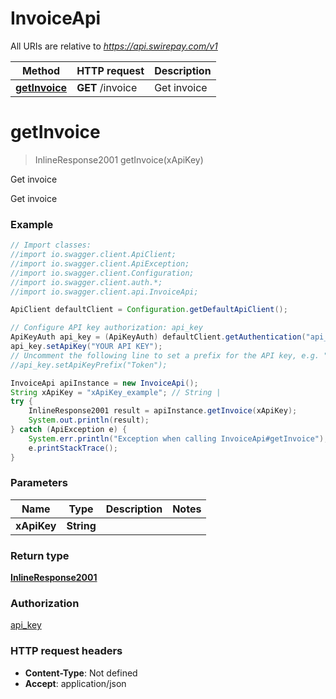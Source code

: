 # InvoiceApi

All URIs are relative to *https://api.swirepay.com/v1*

Method | HTTP request | Description
------------- | ------------- | -------------
[**getInvoice**](InvoiceApi.md#getInvoice) | **GET** /invoice | Get invoice

<a name="getInvoice"></a>
# **getInvoice**
> InlineResponse2001 getInvoice(xApiKey)

Get invoice

Get invoice

### Example
```java
// Import classes:
//import io.swagger.client.ApiClient;
//import io.swagger.client.ApiException;
//import io.swagger.client.Configuration;
//import io.swagger.client.auth.*;
//import io.swagger.client.api.InvoiceApi;

ApiClient defaultClient = Configuration.getDefaultApiClient();

// Configure API key authorization: api_key
ApiKeyAuth api_key = (ApiKeyAuth) defaultClient.getAuthentication("api_key");
api_key.setApiKey("YOUR API KEY");
// Uncomment the following line to set a prefix for the API key, e.g. "Token" (defaults to null)
//api_key.setApiKeyPrefix("Token");

InvoiceApi apiInstance = new InvoiceApi();
String xApiKey = "xApiKey_example"; // String | 
try {
    InlineResponse2001 result = apiInstance.getInvoice(xApiKey);
    System.out.println(result);
} catch (ApiException e) {
    System.err.println("Exception when calling InvoiceApi#getInvoice");
    e.printStackTrace();
}
```

### Parameters

Name | Type | Description  | Notes
------------- | ------------- | ------------- | -------------
 **xApiKey** | **String**|  |

### Return type

[**InlineResponse2001**](InlineResponse2001.md)

### Authorization

[api_key](../README.md#api_key)

### HTTP request headers

 - **Content-Type**: Not defined
 - **Accept**: application/json

